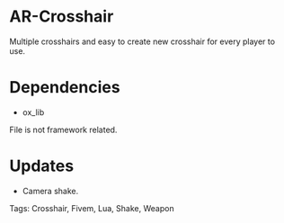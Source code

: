 # AR-Crosshair
Multiple crosshairs and easy to create new crosshair for every player to use.

# Dependencies
- ox_lib

File is not framework related.

# Updates
- Camera shake.

Tags: Crosshair, Fivem, Lua, Shake, Weapon
